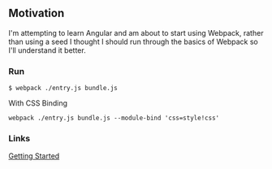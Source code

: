 ## Motivation

I'm attempting to learn Angular and am about to start using Webpack, rather than using a seed I thought I should run through the basics of Webpack so I'll understand it better.

### Run

```
$ webpack ./entry.js bundle.js

```

With CSS Binding

```
webpack ./entry.js bundle.js --module-bind 'css=style!css'
```


### Links

[Getting Started](http://webpack.github.io/docs/tutorials/getting-started/)